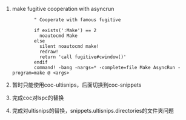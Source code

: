 1. make fugitive cooperation with asyncrun

    ```
            " Cooperate with famous fugitive

            if exists(':Make') == 2
              noautocmd Make
            else
              silent noautocmd make!
              redraw!
              return 'call fugitive#cwindow()'
            endif 
            command! -bang -nargs=* -complete=file Make AsyncRun -program=make @ <args>
    ```




2. 暂时只能使用coc-ultisnips，后面切换到coc-snippets

3. 完成coc对lspc的替换

4. 完成对ultisnips的替换，snippets.ultisnips.directories的文件夹问题
